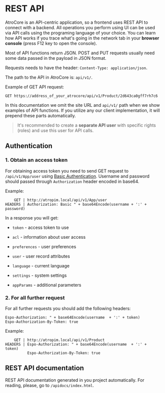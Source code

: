 # REST API

AtroCore is an API-centric application, so a frontend uses REST API to connect with a backend. 
All operations you perform using UI can be used via API calls using the programing language of your choice. 
You can learn how API works if you trace what's going in the network tab in your **browser console** (press F12 key to open the console).

Most of API functions return JSON. POST and PUT requests usually need some data passed in the payload in JSON format.

Requests needs to have the header: `Content-Type: application/json`.

The path to the API in AtroCore is: `api/v1/`. 

Example of GET API request: 

```
GET https://address_of_your_atrocore/api/v1/Product/2d643ca0gff7rh7c6
```

In this documentation we omit the site URL and `api/v1/` path when we show examples of API functions. If you utilize any our client implementation, it will prepend these parts automatically.

> It's recommended to create a **separate API user** with specific rights (roles) and use this user for API calls.

## Authentication

### 1. Obtain an access token

For obtaining access token you need to send GET request to ```/api/v1/App/user``` using [Basic Authentication](http://en.wikipedia.org/wiki/Basic_access_authentication). Username and password should passed through `Authorization` header encoded in base64.

Example:
```
    GET | http://atropim.local/api/v1/App/user
HEADERS | Authorization: Basic " + base64Encode(username + ':' + password)
```
In a response you will get:

* `token` - access token to use

* `acl` - information about user access

* `preferences` - user preferences

* `user` - user record attributes

* `language` - current language

* `settings` - system settings

* `appParams` - additional parameters

### 2. For all further request

For all further requests you should add the following headers:

```
Espo-Authorization: " + base64Encode(username  + ':' + token)
Espo-Authorization-By-Token: true
```

Example:

```
    GET | http://atropim.local/api/v1/Product
HEADERS | Espo-Authorization: " + base64Encode(username  + ':' + token)
          Espo-Authorization-By-Token: true 
```

## REST API documentation
REST API documentation generated in you project automatically. For reading, please, go to ```/apidocs/index.html```.
